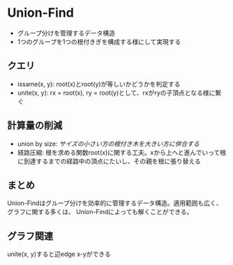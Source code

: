 # Union-Find
* グループ分けを管理するデータ構造
* 1つのグループを1つの根付きぎを構成する様にして実現する
## クエリ
* issame(x, y): root(x)とroot(y)が等しいかどうかを判定する
* unite(x, y): rx = root(x), ry = root(y)として、rxがryの子頂点となる様に繋ぐ

## 計算量の削減
* union by size: *サイズの小さい方の根付き木を大きい方に併合する*
* 経路圧縮: 根を求める関数root(x)に関する工夫。xから上へと進んでいって根に到達するまでの経路中の頂点にたいし、その親を根に張り替える

## まとめ
Union-Findはグループ分けを効率的に管理するデータ構造。適用範囲も広く、グラフに関する多くは、
Union-Findによっても解くことができる。

## グラフ関連
unite(x, y)すると辺edge x-yができる